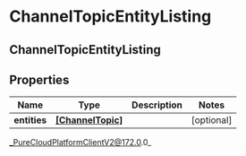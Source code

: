 # ChannelTopicEntityListing

## ChannelTopicEntityListing

## Properties

|Name | Type | Description | Notes|
|------------ | ------------- | ------------- | -------------|
| **entities** | [**[ChannelTopic]**]([ChannelTopic]) |  | [optional] |



_PureCloudPlatformClientV2@172.0.0_

